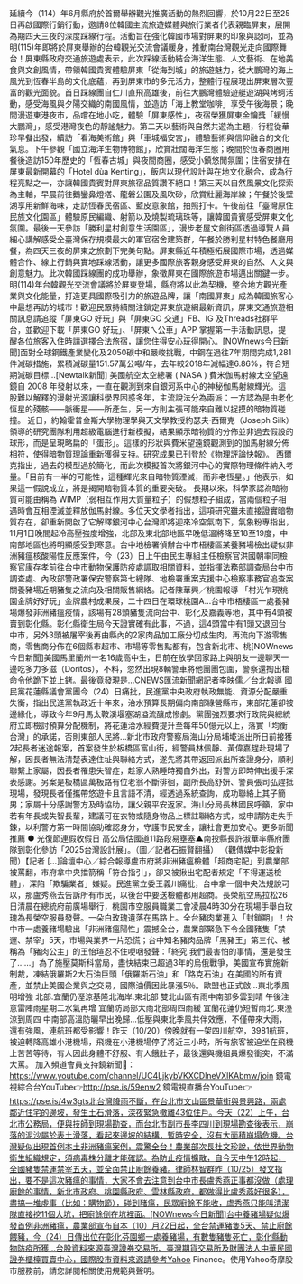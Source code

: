 延續今（114）年6月縣府於首爾舉辦觀光推廣活動的熱烈回響，於10月22日至25日再啟國際行銷行動，邀請8位韓國主流旅遊媒體與旅行業者代表親臨屏東，展開為期四天三夜的深度踩線行程。活動旨在強化韓國市場對屏東的印象與認同，並為明(115)年即將於屏東舉辦的台韓觀光交流會議暖身，推動南台灣觀光走向國際舞台！屏東縣政府交通旅遊處表示，此次踩線活動結合海洋生態、人文藝術、在地美食與文創風情，帶領韓國貴賓體驗屏東「從海到城」的旅遊魅力，從大鵬灣的海上風光到恆春半島的文化底蘊，再到屏東市的多元活力，整體行程展現出屏東層次豐富的觀光面貌。首日踩線團自仁川直飛高雄後，前往大鵬灣體驗遊艇遊湖與烤蚵活動，感受海風與夕陽交織的南國風情，並造訪「海上教堂咖啡」享受午後海景；晚間漫遊東港夜市，品嚐在地小吃，體驗「屏東感性」，夜宿榮獲屏東金鑰獎「緩慢大鵬灣」，感受港灣夜色的靜謐魅力。第二天以藝術與自然共遊為主題，行程從華珍早餐出發，續訪「看海美術館」與「車城福安宮」，體驗藝術與信仰融合的文化氣息。下午參觀「國立海洋生物博物館」，欣賞壯闊海洋生態；晚間於恆春商圈用餐後造訪150年歷史的「恆春古城」與夜間商圈，感受小鎮悠閒氛圍；住宿安排在屏東最新開幕的「Hotel dùa Kenting」，飯店以現代設計與在地文化融合，成為行程亮點之一，亦讓韓國貴賓對屏東旅宿品質讚不絕口！第三天以自然風景文化探索為主軸，早晨前往鵝鑾鼻燈塔、龍磐公園及風吹砂，欣賞壯麗海岸線；午餐於後壁湖享用新鮮海味，走訪恆春民宿區、藍皮意象館，拍照打卡。午後前往「臺灣原住民族文化園區」體驗原民編織、射箭以及燒製琉璃珠等，讓韓國貴賓感受屏東文化氛圍。最後一天參訪「勝利星村創意生活園區」，漫步老屋文創街區透過導覽人員細心講解感受全臺灣保存規模最大的軍官宿舍建築群，午餐於勝利星村特色餐廳用餐，為四天三夜的屏東之旅劃下完美句點。屏東縣近年積極拓展國際市場，透過媒體合作、線上行銷與實地踩線活動，讓更多國際旅客親身感受屏東的自然、人文與創意魅力。此次韓國踩線團的成功舉辦，象徵屏東在國際旅遊市場邁出關鍵一步。明(114)年台韓觀光交流會議將於屏東登場，縣府將以此為契機，整合地方觀光產業與文化能量，打造更具國際吸引力的旅遊品牌，讓「南國屏東」成為韓國旅客心中最想再訪的城市！歡迎民眾持續關注鎖定屏東旅遊網最新資訊，屏東交通旅遊相關訊息請追蹤「屏東GO 好玩」與「屏東GO 交通」FB、IG 及Threads社群平台，並歡迎下載「屏東GO 好玩」、「屏東ㄟ公車」APP 掌握第一手活動訊息，提醒各位旅客入住時請選擇合法旅宿，讓您住得安心玩得開心。[NOWnews今日新聞]面對全球鋼鐵產業變化及2050碳中和嚴峻挑戰，中鋼在過往7年期間完成1,281件減碳措施，累積減碳量151.57萬公噸/年，去年較2018年減幅達6.86%，符合短期減碳目標...[Newtalk新聞] 美國航空太空總署 ( NASA ) 費米伽馬射線太空望遠鏡自 2008 年發射以來，一直在觀測到來自銀河系中心的神秘伽馬射線輝光。這股難以解釋的漫射光源讓科學界困惑多年，主流說法分為兩派：一方認為是由老化恆星的殘骸——脈衝星——所產生，另一方則主張可能來自難以捉摸的暗物質碰撞。 近日，約翰霍普金斯大學物理學與天文學教授約瑟夫‧西爾克（Joseph Silk）領導的研究團隊利用超級電腦進行新模擬，結果顯示暗物質的分佈並非過去假設的球形，而是呈現略扁的「蛋形」。這樣的形狀與費米望遠鏡觀測到的伽馬射線分佈相符，使得暗物質理論重新獲得支持。研究成果已刊登於《物理評論快報》。 西爾克指出，過去的模型過於簡化，而此次模擬首次將銀河中心的實際物理條件納入考量。「目前有一半的可能性，這種輝光來自暗物質湮滅，而非老恆星。」他表示，如果這一假說成立，將是揭開暗物質本質的重要突破。 長期以來，科學家認為暗物質可能由稱為 WIMP（弱相互作用大質量粒子）的假想粒子組成，當兩個粒子相遇時會互相湮滅並釋放伽馬射線。多位天文學者指出，這項研究雖未直接證實暗物質存在，卻重新開啟了它解釋銀河中心台灣即將迎來冷空氣南下，氣象粉專指出，11月1日晚間起冷高壓強度增強，北部及東北部地區早晚低溫將降至18至19度，中南部地區也將明顯感受到寒意。台中地檢署偵辦台中市梧棲區某養豬場檢出疑似非洲豬瘟核酸陽性反應案件，今（23）日上午由民生專組主任檢察官洪國朝率同檢察官康存孝前往台中市動物保護防疫處調取相關資料，並指揮法務部調查局台中市調查處、內政部警政署保安警察第七總隊、地檢署重案支援中心檢察事務官追查案關養豬場近期豬隻之流向及相關販售網絡。記者陳華興／桃園報導 「村光乍現桃園金牌好好玩」金牌農村成果展，二十四日在環球桃園A…台中市梧棲區一處養豬場爆發非洲豬瘟疫情，該場有28頭豬隻流向台中、彰化及嘉義等地，其中有4頭被賣到彰化縣。彰化縣衛生局今天證實確有此事，不過，這4頭當中有1頭又退回台中市，另外3頭被屠宰後再由縣內的2家肉品加工廠分切成生肉，再流向下游零售商，零售商分佈在6個縣市超市、市場等零售點都有，包含新北市、桃[NOWnews今日新聞]美國馬里蘭州一名16歲高中生，日前在放學回家路上與朋友一邊聊天一邊吃多力多滋（Doritos），不料，忽然出現8輛警車將他團團包圍，警察還掏出槍命令他跪下並上銬。最後竟發現是...CNEWS匯流新聞網記者李映儒／台北報導 國民黨花蓮縣議會黨團今（24）日痛批，民進黨中央政府執政無能、資源分配嚴重失衡，指出民進黨執政近十年來，治水預算長期偏向南部綠營縣市，東部花蓮卻被邊緣化，導致今年9月馬太鞍溪堰塞湖溢流釀成慘劇。黨團強烈要求行政院與總統府立即檢討預算分配機制，將花蓮治水經費提升至每年50億元以上，落實「均衡台灣」的承諾，否則東部人民將...新北市政府警察局海山分局埔墘派出所日前接獲2起長者迷途報案，首案發生於板橋區富山街，經警員林佩靜、黃偉嘉趕赴現場了解，因長者無法清楚表達住址與聯絡方式，遂先將其帶返回派出所查證身分，順利聯繫上家屬，因長者罹患失智症，趁家人熟睡時獨自外出，對警方即時伸出援手深表感謝。另案是板橋區萬板路有位老翁不斷徘徊，副所長高舒妍、警員張司弘趕抵現場，發現長者僅攜帶悠遊卡且言語不清，經透過系統查詢，成功聯絡上其子簡男；家屬十分感謝警方及時協助，讓父親平安返家。海山分局長林國民呼籲，家中若有年長或失智長輩，建議可在衣物或隨身物品上標註聯絡方式，或申請防走失手鍊，以利警方第一時間協助確認身分，守護市民安全，讓社會更加安心。更多新聞推薦 ● 光復節連假收假日 高公局估國道11路段易壅塞▲南投縣長許淑華率縣府團隊到彰化參訪「2025台灣設計展」。（圖／記者石振賢翻攝） （觀傳媒中彰投新聞）【記者 […]論壇中心／綜合報導盧市府將非洲豬瘟檢體「超商宅配」到農業部被罵翻，市府拿中央擋箭稱「符合指引」，卻又被揪出宅配者規定「不得運送檢體」，深陷「欺騙業者」嫌疑。民進黨立委王義川痛批，台中拿一個中央法規說可以，那盧秀燕去告訴所有市民，以後台中要送檢體都用超商。長榮航空馬拉松26日清晨在總統府前廣場舉行，桃園市空服員職業工會凌晨4時30分在現場手舉白玫瑰為長榮空服員發聲。一朵白玫瑰遺落在馬路上。全台豬肉業進入「封鎖期」！台中市一處養豬場驗出「非洲豬瘟陽性」震撼全台，農業部緊急下令全國豬隻「禁運、禁宰」5天，市場與業界一片恐慌；台中知名豬肉品牌「黑豬王」第三代、被稱為「豬肉公主」的王怡瑄忍不住哽咽發聲：「終究 我們最害怕的事情，還是發生了……」為了施壓莫斯科當局，盡快結束已超過3年的烏俄戰爭，美國宣布實施新制裁，凍結俄羅斯2大石油巨頭「俄羅斯石油」和「路克石油」在美國的所有資產，並禁止美國企業與之交易，國際油價因此暴漲5％。歐盟也正式啟...東北季風明增強 北部.宜蘭仍溼涼基隆北海岸.東北部 雙北山區有雨中南部多雲到晴 午後注意雷陣雨星期二水氣再增 宜蘭防局部大雨北部周四雨緩 宜蘭花蓮仍短暫雨北.東溼涼到周四 中南部高溫防曬早出晚歸...低壓與東北季風共伴效應，不僅帶來大雨，還有強風，連航班都受影響！昨天（10/20）傍晚就有一架四川航空，3981航班，被迫轉降高雄小港機場，飛機在小港機場停了將近三小時，所有旅客被迫坐在飛機上苦苦等待，有人因此身體不舒服、有人餓肚子，最後還與機組員爆發衝突，不滿大罵。  加入頻道會員支持鏡新聞🩷： https://www.youtube.com/channel/UC4LjkybVKXCDlneVXlKAbmw/join 鏡電視綜合台YouTube👉http://pse.is/59enw2 鏡電視直播台YouTube👉https://pse.is/4w3gts北台灣降雨不斷，在台北市文山區景華街與景興路，兩處鄰近住宅的邊坡，發生土石滑落，深夜緊急撤離43位住戶。今天（22）上午，台北市公務局，便與技師到現場勘查，而台北市副市長李四川到現場勘查後表示，崩落的泥沙屬於表土滑落，看起來邊坡的結構，暫時安全，沒有大面積崩塌危機。台灣疑似出現首例本土非洲豬瘟案例，震驚全台！農業部次長杜文珍說，依世界動物衛生組織規定，須病毒株分離才能確認。為防止疫情擴散，自今天中午12時起，全國豬隻禁運禁宰五天，並全面禁止廚餘養豬。律師林智群昨（10/25）發文指出，要不是這次豬瘟的事情，大家不會去注意到台中市長盧秀燕正事都沒做（處理廚餘的事情，新北市政府、桃園縣政府、雲林縣政府，都做得比盧秀燕好很多），盡搞一堆虛事（比如：購物節），碰到豬瘟，民眾廚餘不能收，盧秀燕只能叫清潔隊直接挖11個大坑，把廚餘倒在坑裡面。[NOWnews今日新聞]台中養豬場疑似爆發首例非洲豬瘟，農業部宣布自本（10）月22日起，全台禁運豬隻5天、禁止廚餘餵豬，今（24）日傳出位在彰化芬園鄉一處養豬場，有數隻豬隻死亡，彰化縣動物防疫所獲...台股資料來源臺灣證券交易所、臺灣期貨交易所及財團法人中華民國證券櫃檯買賣中心，國際股市資料來源請參考Yahoo Finance。使用Yahoo奇摩股市服務前，請您詳閱相關使用規範與聲明。